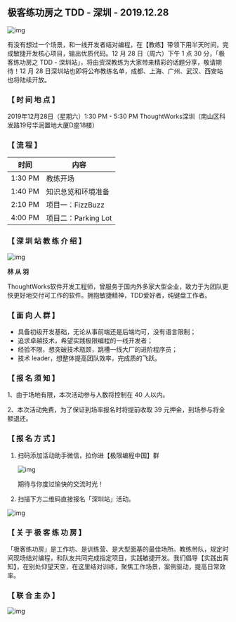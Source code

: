 ## 极客练功房之 TDD - 深圳 - 2019.12.28

![img](https://tva1.sinaimg.cn/large/006tNbRwly1g9vwoakuexj30rr088757.jpg)

有没有想过一个场景，和一线开发者结对编程，在【教练】带领下用半天时间，完成敏捷开发核心项目，输出优质代码。12 月 28 日（周六）下午 1 点 30 分，「极客练功房之 TDD - 深圳站」，将由资深教练为大家带来精彩的话题分享，敬请期待！12 月 28 日深圳站也即将公布教练名单，成都、上海、广州、武汉、西安站也将陆续开放。

### 【 时 间 地 点 】

2019年12月28日（星期六）1:30 PM - 5:30 PM
ThoughtWorks深圳（南山区科发路19号华润置地大厦D座18楼）

### 【 流 程 】

| 时间    | 内容                |
| ------- | ------------------- |
| 1:30 PM | 教练开场            |
| 1:40 PM | 知识总览和环境准备  |
| 2:10 PM | 项目一：FizzBuzz    |
| 4:00 PM | 项目二：Parking Lot |

### 【 深 圳 站 教 练 介 绍 】

![img](https://tva1.sinaimg.cn/large/006tNbRwly1g9zkpf7bk0j30ce0ceaab.jpg)

**林 从 羽**

ThoughtWorks软件开发工程师，曾服务于国内外多家大型企业，致力于为团队更快更好地交付可工作的软件。拥抱敏捷精神，TDD爱好者，纯键盘工作者。


### **【 面 向 人 群 】**

- 具备初级开发基础，无论从事前端还是后端均可，没有语言限制；
- 追求卓越技术，希望实践极限编程的一线开发者；
- 经验不限，想突破技术瓶颈，跳槽一线大厂的进阶程序员；
- 技术 leader，想整体提高团队效率，完成质的飞跃。

### **【 报 名 须 知 】**

1、由于场地有限，本次活动参与人数将控制在 40 人以内。

2、本次活动免费，为了保证到场率报名时将提前收取 39 元押金，到场参与将全额退还。

### 【 报 名 方 式 】

1. 扫码添加活动助手微信，拉你进【极限编程中国】群

   ![img](https://tva1.sinaimg.cn/large/006tNbRwly1g9vwst2wfcj30rm0bv40b.jpg)

   期待与你度过愉快的交流时光！

2) 扫描下方二维码直接报名「深圳站」活动。

![img](https://tva1.sinaimg.cn/large/006tNbRwly1g9zkq6x42ej303803807u.jpg)

### 【 关 于 极 客 练 功 房 】

「极客练功房」是工作坊、是训练营、是大型面基的最佳场所。教练带队，规定时间现场结对编程，和队友共同完成指定项目，实践敏捷开发。我们倡导【实践出真知】，在别处仰望天空，在这里结对训练，聚焦工作场景，案例驱动，提高日常效率。

### 【 联 合 主 办 】

![img](https://tva1.sinaimg.cn/large/006tNbRwly1g9vwtxvn4hj30u002kjsb.jpg)
